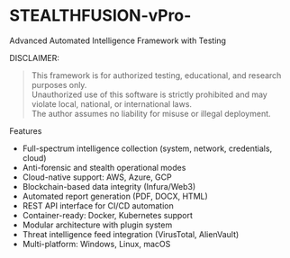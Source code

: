 # STEALTHFUSION-vPro-
 Advanced Automated Intelligence Framework with Testing
 
 DISCLAIMER:  
> This framework is for authorized testing, educational, and research purposes only.  
> Unauthorized use of this software is strictly prohibited and may violate local, national, or international laws.  
> The author assumes no liability for misuse or illegal deployment.



 Features

- Full-spectrum intelligence collection (system, network, credentials, cloud)
- Anti-forensic and stealth operational modes
- Cloud-native support: AWS, Azure, GCP
- Blockchain-based data integrity (Infura/Web3)
- Automated report generation (PDF, DOCX, HTML)
- REST API interface for CI/CD automation
- Container-ready: Docker, Kubernetes support
- Modular architecture with plugin system
- Threat intelligence feed integration (VirusTotal, AlienVault)
- Multi-platform: Windows, Linux, macOS

